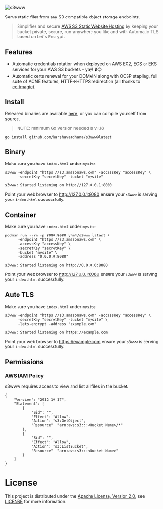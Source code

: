 ![s3www](https://raw.githubusercontent.com/harshavardhana/s3www/master/s3www.png)

Serve static files from any S3 compatible object storage endpoints.

> Simplifies and secure [AWS S3 Static Website Hosting](https://docs.aws.amazon.com/AmazonS3/latest/userguide/WebsiteHosting.html) by keeping your bucket private, secure, run-anywhere you like and with Automatic TLS based on Let's Encrypt.

## Features
- Automatic credentials rotation when deployed on AWS EC2, ECS or EKS services for your AWS S3 buckets - yay! 🔒😍
- Automatic certs renewal for your DOMAIN along with OCSP stapling, full suite of ACME features, HTTP->HTTPS redirection (all thanks to [certmagic](https://github.com/caddyserver/certmagic)).

## Install
Released binaries are available [here](https://github.com/harshavardhana/s3www/releases), or you can compile yourself from source.

> NOTE: minimum Go version needed is v1.18

```
go install github.com/harshavardhana/s3www@latest
```

## Binary
Make sure you have `index.html` under `mysite`
```
s3www -endpoint "https://s3.amazonaws.com" -accessKey "accessKey" \
	  -secretKey "secretKey" -bucket "mysite"

s3www: Started listening on http://127.0.0.1:8080
```

Point your web browser to http://127.0.0.1:8080 ensure your `s3www` is serving your `index.html` successfully.

## Container
Make sure you have `index.html` under `mysite`

```
podman run --rm -p 8080:8080 y4m4/s3www:latest \
	  -endpoint "https://s3.amazonaws.com" \
	  -accessKey "accessKey" \
	  -secretKey "secretKey" \
	  -bucket "mysite" \
	  -address "0.0.0.0:8080"

s3www: Started listening on http://0.0.0.0:8080
```

Point your web browser to http://127.0.0.1:8080 ensure your `s3www` is serving your `index.html` successfully.

## Auto TLS
Make sure you have `index.html` under `mysite`
```
s3www -endpoint "https://s3.amazonaws.com" -accessKey "accessKey" \
	  -secretKey "secretKey" -bucket "mysite" \
	  -lets-encrypt -address "example.com"

s3www: Started listening on https://example.com
```

Point your web browser to https://example.com ensure your `s3www` is serving your `index.html` successfully.

## Permissions

### AWS IAM Policy
s3www requires access to view and list all files in the bucket.

```
{
	"Version": "2012-10-17",
	"Statement": [
		{
			"Sid": "",
			"Effect": "Allow",
			"Action": "s3:GetObject",
			"Resource": "arn:aws:s3:::<Bucket Name>/*"
		},
		{
			"Sid": "",
			"Effect": "Allow",
			"Action": "s3:ListBucket",
			"Resource": "arn:aws:s3:::<Bucket Name>"
		}
	]
}
```
# License
This project is distributed under the [Apache License, Version 2.0](http://www.apache.org/licenses/LICENSE-2.0), see [LICENSE](./LICENSE) for more information.
